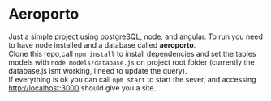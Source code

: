 # Aeroporto
Just a simple project using postgreSQL, node, and angular.
To run you need to have node installed and a database called <strong>aeroporto</strong>.
<br>
Clone this repo,call `npm install` to install dependencies and set the tables models with `node models/database.js` on project root folder
(currently the database.js isnt working, i need to update the query).
<br>
If everything is ok you can call `npm start` to start the sever, and accessing <a href="http://localhost:3000">http://localhost:3000</a> should give you a site.
